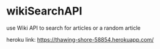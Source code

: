 # wikiSearchAPI
use Wiki API to search for articles or a random article

heroku link: https://thawing-shore-58854.herokuapp.com/